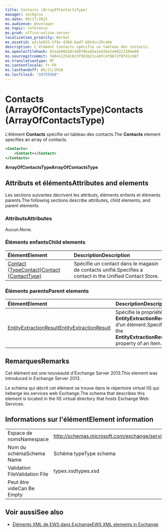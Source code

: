```yaml
---
title: Contacts (ArrayOfContactsType)
manager: sethgros
ms.date: 09/17/2015
ms.audience: Developer
ms.topic: reference
ms.prod: office-online-server
localization_priority: Normal
ms.assetid: a2c1e833-5f8c-438d-bad7-bb5dcc29ca9e
description: L’élément Contacts spécifie un tableau des contacts.
ms.openlocfilehash: 01aab90d28c5d9706a45a2e42be1e60221394e80
ms.sourcegitcommit: 34041125dc8c5f993b21cebfc4f8b72f0fd2cb6f
ms.translationtype: MT
ms.contentlocale: fr-FR
ms.lasthandoff: 06/11/2018
ms.locfileid: "19755560"
---
```

# <a name="contacts-arrayofcontactstype"></a><span data-ttu-id="8e584-103">Contacts (ArrayOfContactsType)</span><span class="sxs-lookup"><span data-stu-id="8e584-103">Contacts (ArrayOfContactsType)</span></span>

<span data-ttu-id="8e584-104">L’élément **Contacts** spécifie un tableau des contacts.</span><span class="sxs-lookup"><span data-stu-id="8e584-104">The **Contacts** element specifies an array of contacts.</span></span> 
  
```XML
<Contacts>
    <Contact></Contact>
</Contacts>
```

 <span data-ttu-id="8e584-105">**ArrayOfContactsType**</span><span class="sxs-lookup"><span data-stu-id="8e584-105">**ArrayOfContactsType**</span></span>
## <a name="attributes-and-elements"></a><span data-ttu-id="8e584-106">Attributs et éléments</span><span class="sxs-lookup"><span data-stu-id="8e584-106">Attributes and elements</span></span>

<span data-ttu-id="8e584-107">Les sections suivantes décrivent les attributs, éléments enfants et éléments parents.</span><span class="sxs-lookup"><span data-stu-id="8e584-107">The following sections describe attributes, child elements, and parent elements.</span></span>
  
### <a name="attributes"></a><span data-ttu-id="8e584-108">Attributs</span><span class="sxs-lookup"><span data-stu-id="8e584-108">Attributes</span></span>

<span data-ttu-id="8e584-109">Aucun.</span><span class="sxs-lookup"><span data-stu-id="8e584-109">None.</span></span>
  
### <a name="child-elements"></a><span data-ttu-id="8e584-110">Éléments enfants</span><span class="sxs-lookup"><span data-stu-id="8e584-110">Child elements</span></span>

|<span data-ttu-id="8e584-111">**Élément**</span><span class="sxs-lookup"><span data-stu-id="8e584-111">**Element**</span></span>|<span data-ttu-id="8e584-112">**Description**</span><span class="sxs-lookup"><span data-stu-id="8e584-112">**Description**</span></span>|
|:-----|:-----|
|[<span data-ttu-id="8e584-113">Contact (TypeContact)</span><span class="sxs-lookup"><span data-stu-id="8e584-113">Contact (ContactType)</span></span>](contact-contacttype.md) <br/> |<span data-ttu-id="8e584-114">Spécifie un contact dans le magasin de contacts unifié.</span><span class="sxs-lookup"><span data-stu-id="8e584-114">Specifies a contact in the Unified Contact Store.</span></span>  <br/> |
   
### <a name="parent-elements"></a><span data-ttu-id="8e584-115">Éléments parents</span><span class="sxs-lookup"><span data-stu-id="8e584-115">Parent elements</span></span>

|<span data-ttu-id="8e584-116">**Élément**</span><span class="sxs-lookup"><span data-stu-id="8e584-116">**Element**</span></span>|<span data-ttu-id="8e584-117">**Description**</span><span class="sxs-lookup"><span data-stu-id="8e584-117">**Description**</span></span>|
|:-----|:-----|
|[<span data-ttu-id="8e584-118">EntityExtractionResult</span><span class="sxs-lookup"><span data-stu-id="8e584-118">EntityExtractionResult</span></span>](entityextractionresult.md) <br/> |<span data-ttu-id="8e584-119">Spécifie la propriété **EntityExtractionResult** d’un élément.</span><span class="sxs-lookup"><span data-stu-id="8e584-119">Specifies the **EntityExtractionResult** property of an item.</span></span>  <br/> |
   
## <a name="remarks"></a><span data-ttu-id="8e584-120">Remarques</span><span class="sxs-lookup"><span data-stu-id="8e584-120">Remarks</span></span>

<span data-ttu-id="8e584-121">Cet élément est une nouveauté d'Exchange Server 2013.</span><span class="sxs-lookup"><span data-stu-id="8e584-121">This element was introduced in Exchange Server 2013.</span></span>
  
<span data-ttu-id="8e584-122">Le schéma qui décrit cet élément se trouve dans le répertoire virtuel IIS qui héberge les services web Exchange.</span><span class="sxs-lookup"><span data-stu-id="8e584-122">The schema that describes this element is located in the IIS virtual directory that hosts Exchange Web Services.</span></span>
  
## <a name="element-information"></a><span data-ttu-id="8e584-123">Informations sur l'élément</span><span class="sxs-lookup"><span data-stu-id="8e584-123">Element information</span></span>

|||
|:-----|:-----|
|<span data-ttu-id="8e584-124">Espace de noms</span><span class="sxs-lookup"><span data-stu-id="8e584-124">Namespace</span></span>  <br/> |http://schemas.microsoft.com/exchange/services/2006/types  <br/> |
|<span data-ttu-id="8e584-125">Nom du schéma</span><span class="sxs-lookup"><span data-stu-id="8e584-125">Schema Name</span></span>  <br/> |<span data-ttu-id="8e584-126">Schéma type</span><span class="sxs-lookup"><span data-stu-id="8e584-126">Type schema</span></span>  <br/> |
|<span data-ttu-id="8e584-127">Validation File</span><span class="sxs-lookup"><span data-stu-id="8e584-127">Validation File</span></span>  <br/> |<span data-ttu-id="8e584-128">types.xsd</span><span class="sxs-lookup"><span data-stu-id="8e584-128">types.xsd</span></span>  <br/> |
|<span data-ttu-id="8e584-129">Peut être vide</span><span class="sxs-lookup"><span data-stu-id="8e584-129">Can Be Empty</span></span>  <br/> ||
   
## <a name="see-also"></a><span data-ttu-id="8e584-130">Voir aussi</span><span class="sxs-lookup"><span data-stu-id="8e584-130">See also</span></span>



- [<span data-ttu-id="8e584-131">Éléments XML de EWS dans Exchange</span><span class="sxs-lookup"><span data-stu-id="8e584-131">EWS XML elements in Exchange</span></span>](ews-xml-elements-in-exchange.md)

